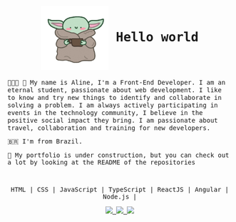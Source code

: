 <samp>
<h1 align="center">
<img align="center"src="https://github.com/alinecbsr/alinecbsr/raw/master/hello.gif" alt="" style="max-width:30%;">
<strong align="center">Hello world </strong>
</h1>
👩🏻‍💻 🚀 My name is Aline, I'm a Front-End Developer. I am an eternal student, passionate about web development. I like to know and try new things to identify and collaborate in solving a problem. I am always actively participating in events in the technology community, I believe in the positive social impact they bring. I am passionate about travel, collaboration and training for new developers. 

🇧🇷  I'm from Brazil. 

🦄 My portfolio is under construction, but you can check out a lot by looking at the README of the repositories

<br />

<p align="center">HTML | CSS | JavaScript | TypeScript | ReactJS | Angular | Node.js | </p>


<p align="center">
  <a
    href="mailto:alinecbsr@gmail.com" 
    alt="Gmail"
    target="blank"
  >
    <img src="https://img.shields.io/badge/-Gmail-red?style=flat&logo=Gmaill&logoColor=white" />
    
  </a>
  <a
    href="https://www.linkedin.com/in/alinecbsr/" 
    alt="LinkedIn"
    target="blank"
  >
    <img src="https://img.shields.io/badge/-LinkedIn-blue?style=flat&logo=Linkedin&logoColor=white" />
  </a>
  <a
    href="https://github.com/alinecbsr"
    alt="GitHub"
    target="blank"
  >
    <img src="https://img.shields.io/badge/-GitHub-000000?style=flat&logo=Github&logoColor=white" />
  </a>
</p>

</samp>